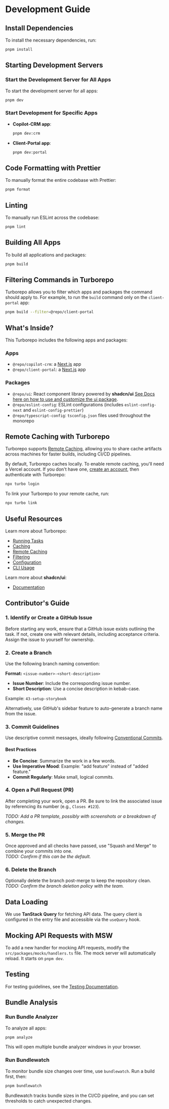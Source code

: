 # Development Guide

## Install Dependencies

To install the necessary dependencies, run:

```sh
pnpm install
```

## Starting Development Servers

### Start the Development Server for All Apps

To start the development server for all apps:

```bash
pnpm dev
```

### Start Development for Specific Apps

- **Copilot-CRM app**:

  ```bash
  pnpm dev:crm
  ```

- **Client-Portal app**:

  ```bash
  pnpm dev:portal
  ```

## Code Formatting with Prettier

To manually format the entire codebase with Prettier:

```bash
pnpm format
```

## Linting

To manually run ESLint across the codebase:

```bash
pnpm lint
```

## Building All Apps

To build all applications and packages:

```sh
pnpm build
```

## Filtering Commands in Turborepo

Turborepo allows you to filter which apps and packages the command should apply to. For example, to run the `build` command only on the `client-portal` app:

```sh
pnpm build --filter=@repo/client-portal
```

## What's Inside?

This Turborepo includes the following apps and packages:

### Apps

- `@repo/copilot-crm`: a [Next.js](https://nextjs.org/) app
- `@repo/client-portal`: a [Next.js](https://nextjs.org/) app

### Packages

- `@repo/ui`: React component library powered by **shadcn/ui**
  [See Docs here on how to use and customize the ui package](./packages/ui/README.md).
- `@repo/eslint-config`: ESLint configurations (includes `eslint-config-next` and `eslint-config-prettier`)
- `@repo/typescript-config`: `tsconfig.json` files used throughout the monorepo

## Remote Caching with Turborepo

Turborepo supports [Remote Caching](https://turbo.build/repo/docs/core-concepts/remote-caching), allowing you to share cache artifacts across machines for faster builds, including CI/CD pipelines.

By default, Turborepo caches locally. To enable remote caching, you'll need a Vercel account. If you don't have one, [create an account](https://vercel.com/signup), then authenticate with Turborepo:

```sh
npx turbo login
```

To link your Turborepo to your remote cache, run:

```sh
npx turbo link
```

## Useful Resources

Learn more about Turborepo:

- [Running Tasks](https://turbo.build/repo/docs/core-concepts/monorepos/running-tasks)
- [Caching](https://turbo.build/repo/docs/core-concepts/caching)
- [Remote Caching](https://turbo.build/repo/docs/core-concepts/remote-caching)
- [Filtering](https://turbo.build/repo/docs/core-concepts/monorepos/filtering)
- [Configuration](https://turbo.build/repo/docs/reference/configuration)
- [CLI Usage](https://turbo.build/repo/docs/reference/command-line-reference)

Learn more about **shadcn/ui**:

- [Documentation](https://ui.shadcn.com/docs)

## Contributor's Guide

### 1. **Identify or Create a GitHub Issue**

Before starting any work, ensure that a GitHub issue exists outlining the task. If not, create one with relevant details, including acceptance criteria. Assign the issue to yourself for ownership.

### 2. **Create a Branch**

Use the following branch naming convention:

**Format:** `<issue-number>-<short-description>`

- **Issue Number**: Include the corresponding issue number.
- **Short Description**: Use a concise description in kebab-case.

Example: `43-setup-storybook`

Alternatively, use GitHub's sidebar feature to auto-generate a branch name from the issue.

### 3. **Commit Guidelines**

Use descriptive commit messages, ideally following [Conventional Commits](https://www.conventionalcommits.org/).

#### Best Practices

- **Be Concise**: Summarize the work in a few words.
- **Use Imperative Mood**: Example: "add feature" instead of "added feature."
- **Commit Regularly**: Make small, logical commits.

### 4. **Open a Pull Request (PR)**

After completing your work, open a PR. Be sure to link the associated issue by referencing its number (e.g., `Closes #123`).

_TODO: Add a PR template, possibly with screenshots or a breakdown of changes._

### 5. **Merge the PR**

Once approved and all checks have passed, use "Squash and Merge" to combine your commits into one.  
_TODO: Confirm if this can be the default._

### 6. **Delete the Branch**

Optionally delete the branch post-merge to keep the repository clean.  
_TODO: Confirm the branch deletion policy with the team._

## Data Loading

We use **TanStack Query** for fetching API data. The query client is configured in the entry file and accessible via the `useQuery` hook.

## Mocking API Requests with MSW

To add a new handler for mocking API requests, modify the `src/packages/mocks/handlers.ts` file. The mock server will automatically reload. It starts on `pnpm dev`.

## Testing

For testing guidelines, see the [Testing Documentation](./src/test/README.md).

## Bundle Analysis

### Run Bundle Analyzer

To analyze all apps:

```sh
pnpm analyze
```

This will open multiple bundle analyzer windows in your browser.

### Run Bundlewatch

To monitor bundle size changes over time, use `bundlewatch`. Run a build first, then:

```sh
pnpm bundlewatch
```

Bundlewatch tracks bundle sizes in the CI/CD pipeline, and you can set thresholds to catch unexpected changes.
